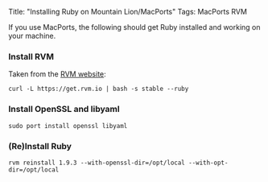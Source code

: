 Title: "Installing Ruby on Mountain Lion/MacPorts"
Tags: MacPorts RVM

If you use MacPorts, the following should get Ruby installed and working on your machine.

### Install RVM

Taken from the [RVM website][1]:

    curl -L https://get.rvm.io | bash -s stable --ruby

### Install OpenSSL and libyaml

    sudo port install openssl libyaml

### (Re)Install Ruby

    rvm reinstall 1.9.3 --with-openssl-dir=/opt/local --with-opt-dir=/opt/local

[1]: https://rvm.io/rvm/install/
